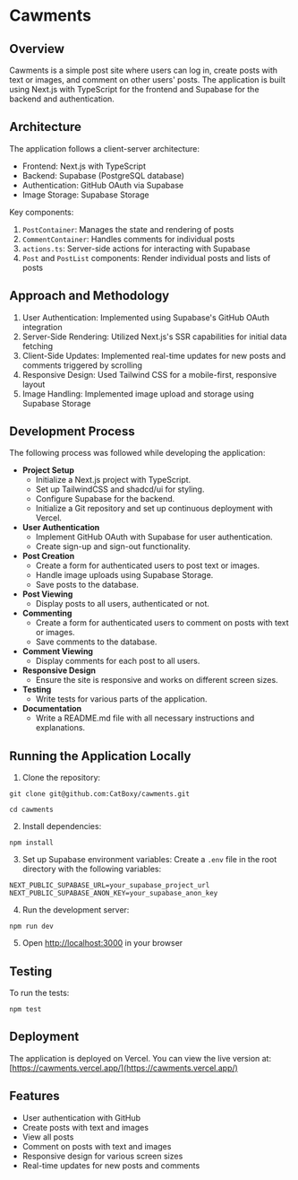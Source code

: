 # Cawments

## Overview

Cawments is a simple post site where users can log in, create posts with text or images, and comment on other users' posts. The application is built using Next.js with TypeScript for the frontend and Supabase for the backend and authentication.

## Architecture

The application follows a client-server architecture:

- Frontend: Next.js with TypeScript
- Backend: Supabase (PostgreSQL database)
- Authentication: GitHub OAuth via Supabase
- Image Storage: Supabase Storage

Key components:

1. `PostContainer`: Manages the state and rendering of posts
2. `CommentContainer`: Handles comments for individual posts
3. `actions.ts`: Server-side actions for interacting with Supabase
4. `Post` and `PostList` components: Render individual posts and lists of posts

## Approach and Methodology

1. User Authentication: Implemented using Supabase's GitHub OAuth integration
2. Server-Side Rendering: Utilized Next.js's SSR capabilities for initial data fetching
3. Client-Side Updates: Implemented real-time updates for new posts and comments triggered by scrolling
4. Responsive Design: Used Tailwind CSS for a mobile-first, responsive layout
5. Image Handling: Implemented image upload and storage using Supabase Storage

## Development Process

The following process was followed while developing the application:

- **Project Setup**
  - Initialize a Next.js project with TypeScript.
  - Set up TailwindCSS and shadcd/ui for styling.
  - Configure Supabase for the backend.
  - Initialize a Git repository and set up continuous deployment with Vercel.
- **User Authentication**
  - Implement GitHub OAuth with Supabase for user authentication.
  - Create sign-up and sign-out functionality.
- **Post Creation**
  - Create a form for authenticated users to post text or images.
  - Handle image uploads using Supabase Storage.
  - Save posts to the database.
- **Post Viewing**
  - Display posts to all users, authenticated or not.
- **Commenting**
  - Create a form for authenticated users to comment on posts with text or images.
  - Save comments to the database.
- **Comment Viewing**
  - Display comments for each post to all users.
- **Responsive Design**
  - Ensure the site is responsive and works on different screen sizes.
- **Testing**
  - Write tests for various parts of the application.
- **Documentation**
  - Write a README.md file with all necessary instructions and explanations.

## Running the Application Locally

1. Clone the repository:

```
git clone git@github.com:CatBoxy/cawments.git
```

```
cd cawments
```

2. Install dependencies:

```
npm install
```

3. Set up Supabase environment variables:
   Create a `.env` file in the root directory with the following variables:

```
NEXT_PUBLIC_SUPABASE_URL=your_supabase_project_url
NEXT_PUBLIC_SUPABASE_ANON_KEY=your_supabase_anon_key
```

4. Run the development server:

```
npm run dev
```

5. Open [http://localhost:3000](http://localhost:3000) in your browser

## Testing

To run the tests:

```
npm test
```

## Deployment

The application is deployed on Vercel. You can view the live version at: [https://cawments.vercel.app/](https://cawments.vercel.app/)

## Features

- User authentication with GitHub
- Create posts with text and images
- View all posts
- Comment on posts with text and images
- Responsive design for various screen sizes
- Real-time updates for new posts and comments
